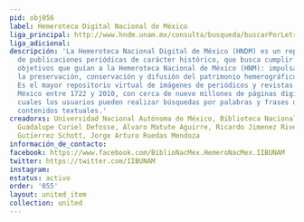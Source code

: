 ```yaml
---
pid: obj056
label: Hemeroteca Digital Nacional de México
liga_principal: http://www.hndm.unam.mx/consulta/busqueda/buscarPorLetra?letra=A
liga_adicional: 
descripción: 'La Hemeroteca Nacional Digital de México (HNDM) es un repositorio virtual
  de publicaciones periódicas de carácter histórico, que busca cumplir con los mismos
  objetivos que guían a la Hemeroteca Nacional de México (HNM): impulsar y favorecer
  la preservación, conservación y difusión del patrimonio hemerográfico del país.
  Es el mayor repositorio virtual de imágenes de periódicos y revistas impresos en
  México entre 1722 y 2010, con cerca de nueve millones de páginas digitales, en las
  cuales los usuarios pueden realizar búsquedas por palabras y frases dentro de sus
  contenidos textuales.'
creadorxs: Universidad Nacional Autónoma de México, Biblioteca Nacional de México,
  Guadalupe Curiel Defosse, Alvaro Matute Aguirre, Ricardo Jimenez Rivera, Lorena
  Gutíerrez Schott, Jorge Arturo Ruedas Mendoza
información_de_contacto: 
facebook: https://www.facebook.com/BiblioNacMex.HemeroNacMex.IIBUNAM
twitter: https://twitter.com/IIBUNAM
instagram: 
estatus: activo
order: '055'
layout: united_item
collection: united
---
```

